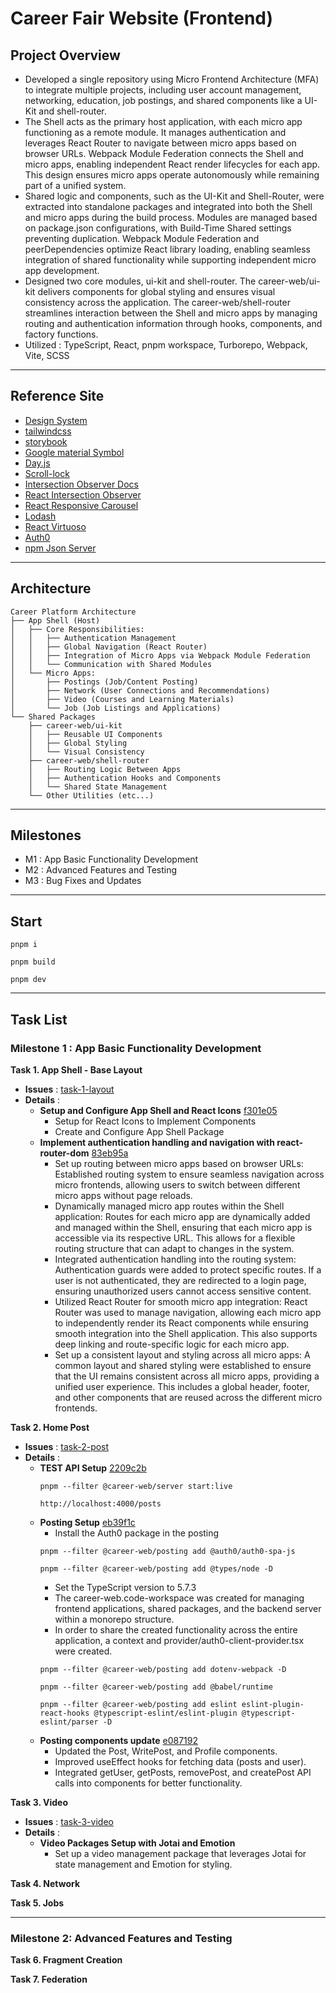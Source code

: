 # Career Fair Website (Frontend)

## Project Overview

-   Developed a single repository using Micro Frontend Architecture (MFA) to integrate multiple projects, including user account management, networking, education, job postings, and shared components like a UI-Kit and shell-router.
-   The Shell acts as the primary host application, with each micro app functioning as a remote module. It manages authentication and leverages React Router to navigate between micro apps based on browser URLs. Webpack Module Federation connects the Shell and micro apps, enabling independent React render lifecycles for each app. This design ensures micro apps operate autonomously while remaining part of a unified system.
-   Shared logic and components, such as the UI-Kit and Shell-Router, were extracted into standalone packages and integrated into both the Shell and micro apps during the build process. Modules are managed based on package.json configurations, with Build-Time Shared settings preventing duplication. Webpack Module Federation and peerDependencies optimize React library loading, enabling seamless integration of shared functionality while supporting independent micro app development.
-   Designed two core modules, ui-kit and shell-router. The career-web/ui-kit delivers components for global styling and ensures visual consistency across the application. The career-web/shell-router streamlines interaction between the Shell and micro apps by managing routing and authentication information through hooks, components, and factory functions.
-   Utilized : TypeScript, React, pnpm workspace, Turborepo, Webpack, Vite, SCSS

---

## Reference Site

-   [Design System](https://primer.style/components)
-   [tailwindcss](https://tailwindcss.com/docs)
-   [storybook](https://storybook.js.org/)
-   [Google material Symbol](https://fonts.google.com/iconss)
-   [Day.js](https://day.js.org/docs/en/installation/installation)
-   [Scroll-lock](https://www.npmjs.com/package/scroll-lock)
-   [Intersection Observer Docs](https://developer.mozilla.org/en-US/docs/Web/API/Intersection_Observer_API)
-   [React Intersection Observer](https://www.npmjs.com/package/react-intersection-observer)
-   [React Responsive Carousel](https://react-responsive-carousel.js.org/)
-   [Lodash](https://lodash.com/docs/#throttle)
-   [React Virtuoso](https://virtuoso.dev/)
-   [Auth0](https://auth0.com)
-   [npm Json Server](https://github.com/typicode/json-server/tree/v0)

---

## Architecture

```
Career Platform Architecture
├── App Shell (Host)
│   ├── Core Responsibilities:
│   │   ├── Authentication Management
│   │   ├── Global Navigation (React Router)
│   │   ├── Integration of Micro Apps via Webpack Module Federation
│   │   └── Communication with Shared Modules
│   └── Micro Apps:
│       ├── Postings (Job/Content Posting)
│       ├── Network (User Connections and Recommendations)
│       ├── Video (Courses and Learning Materials)
│       └── Job (Job Listings and Applications)
└── Shared Packages
    ├── career-web/ui-kit
    │   ├── Reusable UI Components
    │   ├── Global Styling
    │   └── Visual Consistency
    ├── career-web/shell-router
    │   ├── Routing Logic Between Apps
    │   ├── Authentication Hooks and Components
    │   └── Shared State Management
    └── Other Utilities (etc...)
```

---

## Milestones

-   M1 : App Basic Functionality Development
-   M2 : Advanced Features and Testing
-   M3 : Bug Fixes and Updates

---

## Start

```
pnpm i
```

```
pnpm build
```

```
pnpm dev
```

---

## Task List

### Milestone 1 : App Basic Functionality Development

**Task 1. App Shell - Base Layout**

-   **Issues** : [task-1-layout](https://github.com/ld5ehom/career-web/tree/task-1-layout)
-   **Details** :
    -   **Setup and Configure App Shell and React Icons** [f301e05](https://github.com/ld5ehom/career-web/commit/f301e0522042430fdd637021ef85b6a9c70e0805)
        -   Setup for React Icons to Implement Components
        -   Create and Configure App Shell Package
    -   **Implement authentication handling and navigation with react-router-dom** [83eb95a](https://github.com/ld5ehom/career-web/commit/83eb95abd9113cd7790af6d3d5645f13004cc8fa)
        -   Set up routing between micro apps based on browser URLs: Established routing system to ensure seamless navigation across micro frontends, allowing users to switch between different micro apps without page reloads.
        -   Dynamically managed micro app routes within the Shell application: Routes for each micro app are dynamically added and managed within the Shell, ensuring that each micro app is accessible via its respective URL. This allows for a flexible routing structure that can adapt to changes in the system.
        -   Integrated authentication handling into the routing system: Authentication guards were added to protect specific routes. If a user is not authenticated, they are redirected to a login page, ensuring unauthorized users cannot access sensitive content.
        -   Utilized React Router for smooth micro app integration: React Router was used to manage navigation, allowing each micro app to independently render its React components while ensuring smooth integration into the Shell application. This also supports deep linking and route-specific logic for each micro app.
        -   Set up a consistent layout and styling across all micro apps: A common layout and shared styling were established to ensure that the UI remains consistent across all micro apps, providing a unified user experience. This includes a global header, footer, and other components that are reused across the different micro frontends.

**Task 2. Home Post**

-   **Issues** : [task-2-post](https://github.com/ld5ehom/career-web/tree/task-2-post)
-   **Details** :
    -   **TEST API Setup** [2209c2b](https://github.com/ld5ehom/career-web/commit/2209c2be6294e6893e1a56263de46cf2b05df0c1)
        ```
        pnpm --filter @career-web/server start:live
        ```
        ```
        http://localhost:4000/posts
        ```
    -   **Posting Setup** [eb39f1c](https://github.com/ld5ehom/career-web/commit/eb39f1ceb70dfc59e0c1340381b40da3d4cefd6a)
        -   Install the Auth0 package in the posting
        ```
        pnpm --filter @career-web/posting add @auth0/auth0-spa-js
        ```
        ```
        pnpm --filter @career-web/posting add @types/node -D
        ```
        -   Set the TypeScript version to 5.7.3
        -   The career-web.code-workspace was created for managing frontend applications, shared packages, and the backend server within a monorepo structure.
        -   In order to share the created functionality across the entire application, a context and provider/auth0-client-provider.tsx were created.
        ```
        pnpm --filter @career-web/posting add dotenv-webpack -D
        ```
        ```
        pnpm --filter @career-web/posting add @babel/runtime
        ```
        ```
        pnpm --filter @career-web/posting add eslint eslint-plugin-react-hooks @typescript-eslint/eslint-plugin @typescript-eslint/parser -D
        ```
    -   **Posting components update** [e087192](https://github.com/ld5ehom/career-web/commit/e087192d392ac0407ade30c4f93957294767befe)
        -   Updated the Post, WritePost, and Profile components.
        -   Improved useEffect hooks for fetching data (posts and user).
        -   Integrated getUser, getPosts, removePost, and createPost API calls into components for better functionality.

**Task 3. Video**

-   **Issues** : [task-3-video](https://github.com/ld5ehom/career-web/tree/task-3-video)
-   **Details** :
    -   **Video Packages Setup with Jotai and Emotion**
        -   Set up a video management package that leverages Jotai for state management and Emotion for styling.

**Task 4. Network**

**Task 5. Jobs**

---

### Milestone 2: Advanced Features and Testing

**Task 6. Fragment Creation**

**Task 7. Federation**
